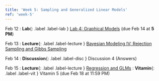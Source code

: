 ```yaml
---
title: 'Week 5: Sampling and Generalized Linear Models'
ref: 'week-5'
---
```


Feb 12
: **Lab**{: .label .label-lab } [Lab 4: Graphical Models](https://data102.datahub.berkeley.edu/hub/user-redirect/git-pull?repo=https%3A%2F%2Fgithub.com%2Fds-102%2Fsp24-materials&urlpath=lab%2Ftree%2Fsp24-materials%2Flab%2Flab04%2Flab04.ipynb&branch=main) (due Feb 14 at **5 PM**)

Feb 13
: **Lecture**{: .label .label-lecture } [Bayesian Modeling IV: Rejection Sampling and Gibbs Sampling](lecture/lec09)

Feb 14
: **Discussion**{: .label .label-disc } Discussion 4 (Answers)

Feb 15
: **Lecture**{: .label .label-lecture } [Regression and GLMs](lecture/lec10)
: **Vitamin**{: .label .label-vit } Vitamin 5 (due Feb 18 at 11:59 PM)
